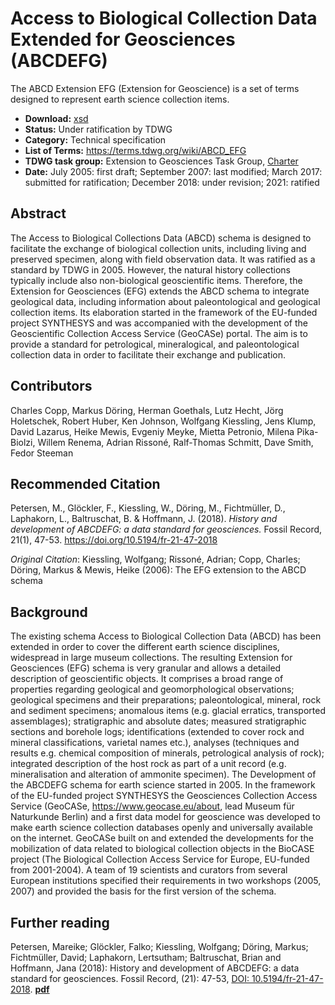 # Access to Biological Collection Data Extended for Geosciences (ABCDEFG)

The ABCD Extension EFG (Extension for Geoscience) is a set of terms designed to represent earth science collection items.

- **Download:** [xsd](https://github.com/tdwg/efg/blob/master/efg.xsd)
- **Status:** Under ratification by TDWG
- **Category:** Technical specification
- **List of Terms:** https://terms.tdwg.org/wiki/ABCD_EFG
- **TDWG task group:** Extension to Geosciences Task Group, [Charter](https://github.com/tdwg/efg/blob/master/Task_Group_Charter.md)
- **Date:** July 2005: first draft; September 2007: last modified; March 2017: submitted for ratification; December 2018: under revision; 2021: ratified

## Abstract
The Access to Biological Collections Data (ABCD) schema is designed to facilitate the exchange of biological collection units, including living and preserved specimen, along with field observation data. It was ratified as a standard by TDWG in 2005. However, the natural history collections typically include also non-biological geoscientific items. Therefore, the Extension for Geosciences (EFG) extends the ABCD schema to integrate geological data, including information about paleontological and geological collection items. Its elaboration started in the framework of the EU-funded project SYNTHESYS and was accompanied with the development of the Geoscientific Collection Access Service (GeoCASe) portal. The aim is to provide a standard for petrological, mineralogical, and paleontological collection data in order to facilitate their exchange and publication. 

## Contributors
Charles Copp, Markus Döring, Herman Goethals, Lutz Hecht, Jörg Holetschek, Robert Huber, Ken Johnson, Wolfgang Kiessling, Jens Klump, David Lazarus, Heike Mewis, Evgeniy Meyke, Mietta Petronio, Milena Pika-Biolzi, Willem Renema, Adrian Rissoné, Ralf-Thomas Schmitt, Dave Smith, Fedor Steeman

## Recommended Citation
Petersen, M., Glöckler, F., Kiessling, W., Döring, M., Fichtmüller, D., Laphakorn, L., Baltruschat, B. & Hoffmann, J. (2018). *History and development of ABCDEFG: a data standard for geosciences.* Fossil Record, 21(1), 47-53. https://doi.org/10.5194/fr-21-47-2018

*Original Citation*: Kiessling, Wolfgang; Rissoné, Adrian; Copp, Charles; Döring, Markus & Mewis, Heike (2006): The EFG extension to the ABCD schema

## Background
The existing schema Access to Biological Collection Data (ABCD) has been extended in order to cover the different earth science disciplines, widespread in large museum collections. The resulting Extension for Geosciences (EFG) schema is very granular and allows a detailed description of geoscientific objects. It comprises a broad range of properties regarding geological and geomorphological observations; geological specimens and their preparations; paleontological, mineral, rock and sediment specimens; anomalous items (e.g. glacial erratics, transported assemblages); stratigraphic and absolute dates; measured stratigraphic sections and borehole logs; identifications (extended to cover rock and mineral classifications, varietal names etc.), analyses (techniques and results e.g. chemical composition of minerals, petrological analysis of rock); integrated description of the host rock as part of a unit record (e.g. mineralisation and alteration of ammonite specimen). 
The Development of the ABCDEFG schema for earth science started in 2005. In the framework of the EU-funded project SYNTHESYS the Geosciences Collection Access Service (GeoCASe, https://www.geocase.eu/about, lead Museum für Naturkunde Berlin) and a first data model for geoscience was developed to make earth science collection databases openly and universally available on the internet. GeoCASe built on and extended the developments for the mobilization of data related to biological collection objects in the BioCASE project (The Biological Collection Access Service for Europe, EU-funded from 2001-2004). A team of 19 scientists and curators from several European institutions specified their requirements in two workshops (2005, 2007) and provided the basis for the first version of the schema. 

## Further reading
Petersen, Mareike; Glöckler, Falko; Kiessling, Wolfgang; Döring, Markus; Fichtmüller, David; Laphakorn, Lertsutham; Baltruschat, Brian and Hoffmann, Jana (2018): History and development of ABCDEFG: a data standard for geosciences. Fossil Record, (21): 47-53, [DOI: 10.5194/fr-21-47-2018](https://doi.org/10.5194/fr-21-47-2018). [**pdf**](https://www.foss-rec.net/21/47/2018/fr-21-47-2018.pdf)
